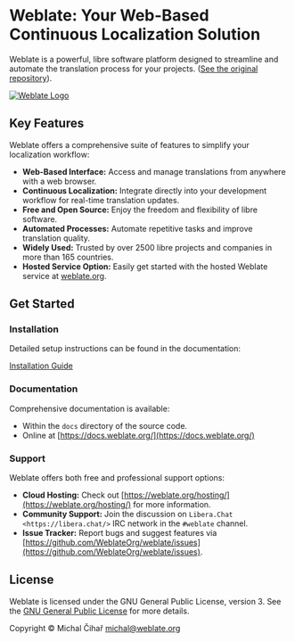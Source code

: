 <!--
  SPDX-License-Identifier: CC0-1.0
-->

# Weblate: Your Web-Based Continuous Localization Solution

Weblate is a powerful, libre software platform designed to streamline and automate the translation process for your projects.  ([See the original repository](https://github.com/WeblateOrg/weblate)).

[![Weblate Logo](https://s.weblate.org/cdn/Logo-Darktext-borders.png)](https://weblate.org/)

## Key Features

Weblate offers a comprehensive suite of features to simplify your localization workflow:

*   **Web-Based Interface:** Access and manage translations from anywhere with a web browser.
*   **Continuous Localization:** Integrate directly into your development workflow for real-time translation updates.
*   **Free and Open Source:** Enjoy the freedom and flexibility of libre software.
*   **Automated Processes:** Automate repetitive tasks and improve translation quality.
*   **Widely Used:** Trusted by over 2500 libre projects and companies in more than 165 countries.
*   **Hosted Service Option:** Easily get started with the hosted Weblate service at [weblate.org](https://weblate.org/).

## Get Started

### Installation

Detailed setup instructions can be found in the documentation:

[Installation Guide](https://docs.weblate.org/en/latest/admin/install.html)

### Documentation

Comprehensive documentation is available:

*   Within the `docs` directory of the source code.
*   Online at [https://docs.weblate.org/](https://docs.weblate.org/)

### Support

Weblate offers both free and professional support options:

*   **Cloud Hosting:** Check out [https://weblate.org/hosting/](https://weblate.org/hosting/) for more information.
*   **Community Support:**  Join the discussion on `Libera.Chat <https://libera.chat/>` IRC network in the ``#weblate`` channel.
*   **Issue Tracker:** Report bugs and suggest features via [https://github.com/WeblateOrg/weblate/issues](https://github.com/WeblateOrg/weblate/issues).

## License

Weblate is licensed under the GNU General Public License, version 3.  See the [GNU General Public License](https://www.gnu.org/licenses/gpl-3.0.html) for more details.

Copyright © Michal Čihař michal@weblate.org